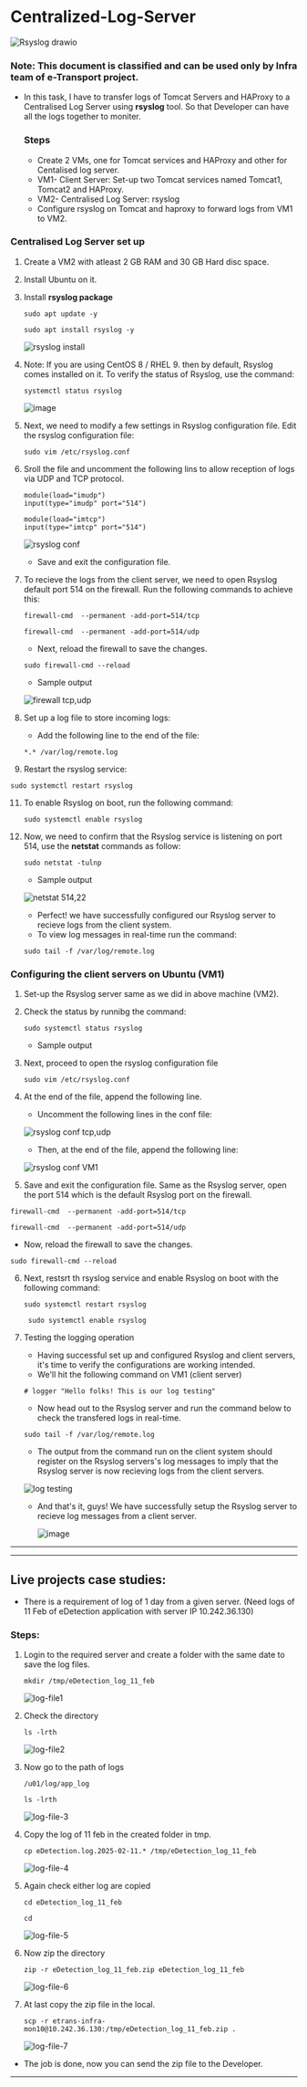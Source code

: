 # Centralized-Log-Server
![Rsyslog drawio](https://github.com/Akshaykumar05/Centralized-Log-Server/assets/114390890/3c25d30c-3efc-4b2d-a051-8a9d9d7d4dbc)


### Note: This document is classified and can be used only by Infra team of e-Transport project.
* In this task, I have to transfer logs of Tomcat Servers and HAProxy to a Centralised Log Server using **rsyslog** tool. So that Developer can have all the logs together to moniter.
  ### Steps
  * Create 2 VMs, one for Tomcat services and HAProxy and other for Centalised log server.
  * VM1- Client Server: Set-up two Tomcat services named Tomcat1, Tomcat2 and HAProxy.
  * VM2- Centralised Log Server: rsyslog
  * Configure rsyslog on Tomcat and haproxy to forward logs from VM1 to VM2.

 ### Centralised Log Server set up
1. Create a VM2 with atleast 2 GB RAM and 30 GB Hard disc space.
2. Install Ubuntu on it.
3. Install **rsyslog package**
   
   ```
   sudo apt update -y
   ```
   ```
   sudo apt install rsyslog -y
   ```
   ![rsyslog install](https://github.com/Akshaykumar05/NIC/assets/114390890/78f06ca3-7859-4e11-8ec9-a3b2783dc3ce)

4. Note: If you are using CentOS 8 / RHEL 9. then by default, Rsyslog  comes installed on it. To verify the status of Rsyslog, use the command:
   ```
   systemctl status rsyslog
   ```
   ![image](https://github.com/Akshaykumar05/NIC/assets/114390890/48cfdb3e-31f1-4881-92cb-6da939834106)

   
5. Next, we need to modify a few settings in Rsyslog configuration file. Edit the rsyslog configuration file:
   ```
   sudo vim /etc/rsyslog.conf
   ```
6. Sroll the file and uncomment the following lins to allow reception of logs via UDP and TCP protocol.
     
   ```
   module(load="imudp")
   input(type="imudp" port="514")

   module(load="imtcp")
   input(type="imtcp" port="514")
   ```
   ![rsyslog conf](https://github.com/Akshaykumar05/NIC/assets/114390890/4c1d71fc-5ebd-45f3-bbd5-56dd47c698c5)

   * Save and exit the configuration file.
  
7. To recieve the logs from the client server, we need to open Rsyslog default port 514 on the firewall. Run the following commands to achieve this:
   
   ```
   firewall-cmd  --permanent -add-port=514/tcp
   ```
   ```
   firewall-cmd  --permanent -add-port=514/udp
   ```
   * Next, reload the firewall to save the changes.

   ```
   sudo firewall-cmd --reload
   ```

   * Sample output
     
   ![firewall tcp,udp](https://github.com/Akshaykumar05/NIC/assets/114390890/922eb207-338e-4d72-9ee0-b92ebeda301c)


9. Set up a log file to store incoming logs:
   * Add the following line to the end of the file:
     
   ```
   *.* /var/log/remote.log
   ```
10. Restart the rsyslog service:
   ```
   sudo systemctl restart rsyslog
   ```
11. To enable Rsyslog on boot, run the following command:

    ```
    sudo systemctl enable rsyslog
    ```
12. Now, we need to confirm that the Rsyslog service is listening on port 514, use the **netstat** commands as follow:
    
    ```
    sudo netstat -tulnp
    ```
    * Sample output
      
    ![netstat 514,22](https://github.com/Akshaykumar05/NIC/assets/114390890/902adf16-f87b-4b49-a74a-5f25c3053f2a)

    * Perfect! we have successfully configured our Rsyslog server to recieve logs from the client system.
    * To view log messages in real-time run the command:

    ```
    sudo tail -f /var/log/remote.log
    ```

### Configuring the client servers on Ubuntu (VM1)
1. Set-up the Rsyslog server same as we did in above machine (VM2).
2. Check the status by runnibg the command:
   
   ```
   sudo systemctl status rsyslog
   ```
   * Sample output
  
3. Next, proceed to open the rsyslog configuration file

   ```
   sudo vim /etc/rsyslog.conf
   ```
4. At the end of the file, append the following line.
   * Uncomment the following lines in the conf file:

   ![rsyslog conf tcp,udp](https://github.com/Akshaykumar05/NIC/assets/114390890/3a59e37a-960e-4a46-b1c9-9a69096f1af6)

   * Then, at the end of the file, append the following line:

   ![rsyslog conf VM1](https://github.com/Akshaykumar05/NIC/assets/114390890/ae51ecfa-73de-4edb-bbec-7129c24a346f)

 5. Save and exit the configuration file. Same as the Rsyslog server, open the port 514 which is the default Rsyslog port on the firewall.

   ```
   firewall-cmd  --permanent -add-port=514/tcp
   ```
   ```
   firewall-cmd  --permanent -add-port=514/udp
   ```
   * Now, reload the firewall to save the changes.

   ```
   sudo firewall-cmd --reload
   ```
6. Next, restsrt th rsyslog service and enable Rsyslog on boot with the following command:

   ```
   sudo systemctl restart rsyslog
   ```
   ```
    sudo systemctl enable rsyslog
   ```

7. Testing the logging operation
   * Having successful set up and configured Rsyslog and client servers, it's time to verify the configurations are working intended.
   * We'll hit the following command on VM1 (client server)

   ```
   # logger "Hello folks! This is our log testing"
   ```
   * Now head out to the Rsyslog server and run the command below to check the transfered logs in real-time.

   ```
   sudo tail -f /var/log/remote.log
   ```

   * The output from the command run on the client system should register on the Rsyslog servers's log messages to imply that the Rsyslog server is now recieving logs from the client servers.
     
    ![log testing](https://github.com/Akshaykumar05/Centralized-Log-Server/assets/114390890/79f6c61e-0894-47f5-9dbe-99f8813f5c8c)

   * And that's it, guys! We have successfully setup the Rsyslog server to recieve log messages from a client server.
     
     ![image](https://github.com/Akshaykumar05/Centralized-Log-Server/assets/114390890/33f4a5c1-7dfb-4ba2-adb4-97d4c9543568)

-------------------------------
-------------------------------
## Live projects case studies:
* There is a requirement of log of 1 day from a given server. (Need logs of 11 Feb of eDetection application with server IP 10.242.36.130)
### Steps:
1. Login to the required server and create a folder with the same date to save the log files.
   ```
   mkdir /tmp/eDetection_log_11_feb
   ```
   ![log-file1](https://github.com/user-attachments/assets/740dcb13-2ff9-4d6f-ae75-86d48d10e84a)

2. Check the directory
   ```
   ls -lrth
   ```
   ![log-file2](https://github.com/user-attachments/assets/bed3bcbe-54ea-4be7-8219-da5dd6e20043)

3. Now go to the path of logs
   ```
   /u01/log/app_log
   ```
   ```
   ls -lrth
   ```
   ![log-file-3](https://github.com/user-attachments/assets/9b85cf86-2c6f-4c62-bf19-679d8837149a)
   
 4. Copy the log of 11 feb in the created folder in tmp.
    ```
    cp eDetection.log.2025-02-11.* /tmp/eDetection_log_11_feb
    ```
    ![log-file-4](https://github.com/user-attachments/assets/b21d42fb-085c-49e5-a6c6-ec4ab0752595)

 5. Again check either log are copied
    ```
    cd eDetection_log_11_feb
    ```
    ```
    cd
    ```
    ![log-file-5](https://github.com/user-attachments/assets/0da1b3e9-5444-425d-97dd-4b521b731bd2)

    
 6. Now zip the directory
    ```
    zip -r eDetection_log_11_feb.zip eDetection_log_11_feb
    ```
    ![log-file-6](https://github.com/user-attachments/assets/79407005-b448-4e4b-acf3-ea4036ed34f5)


 7. At last copy the zip file in the local.
    ```
    scp -r etrans-infra-mon10@10.242.36.130:/tmp/eDetection_log_11_feb.zip .
    ```
    ![log-file-7](https://github.com/user-attachments/assets/ec57f8bc-6e69-4397-9c1f-8233ce3dddd9)

 * The job is done, now you can send the zip file to the Developer.

-----------------------------------------------
    
  


